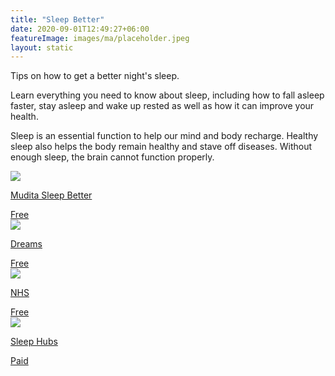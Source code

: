 ```yaml
---
title: "Sleep Better"
date: 2020-09-01T12:49:27+06:00
featureImage: images/ma/placeholder.jpeg
layout: static
---
```


Tips on how to get a better night's sleep.

Learn everything you need to know about sleep, including how to fall asleep faster, stay asleep and wake up rested as well as how it can improve your health.

Sleep is an essential function to help our mind and body recharge. Healthy sleep also helps the body remain healthy and stave off diseases. Without enough sleep, the brain cannot function properly.

<a class="ma-link" href="https://campaign.mudita.com/mudita_sleep_better?msclkid=3b76ddc10d021dd1befdbede43e0e0da"><div class="ma-card"><div class="ma-icon"><img src ="/images/icon-check.png"/></div><div class="ma-name"><p>Mudita Sleep Better</p></div><div class="ma-paid-text"><span>Free</span></div></div></a><a class="ma-link" href="https://www.dreams.co.uk/sleep-better-hub?msclkid=acb0da718ed91cd437e2be620bc234fe"><div class="ma-card"><div class="ma-icon"><img src ="/images/icon-check.png"/></div><div class="ma-name"><p>Dreams</p></div><div class="ma-paid-text"><span>Free</span></div></div></a><a class="ma-link" href="https://www.nhs.uk/every-mind-matters/coronavirus/how-to-fall-asleep-faster-and-sleep-better/"><div class="ma-card"><div class="ma-icon"><img src ="/images/icon-check.png"/></div><div class="ma-name"><p>NHS</p></div><div class="ma-paid-text"><span>Free</span></div></div></a><a class="ma-link" href="https://www.awin1.com/cread.php?awinmid=18997&awinaffid=1198638&ued=https%3A%2F%2Fsleephubs.com%2F"><div class="ma-card"><div class="ma-icon"><img src ="/images/icon-pound.png"/></div><div class="ma-name"><p>Sleep Hubs</p></div><div class="ma-paid-text"><span>Paid</span></div></div></a>  

<br/><br/>






